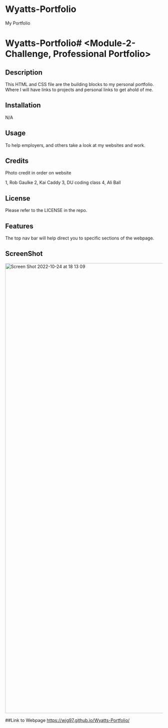 # Wyatts-Portfolio
My Portfolio
# Wyatts-Portfolio# <Module-2-Challenge, Professional Portfolio>

## Description
This HTML and CSS file are the building blocks to my personal portfolio. Where I will have links to projects and personal links to get ahold of me. 

## Installation
N/A

## Usage
To help employers, and others take a look at my websites and work. 
## Credits
Photo credit in order on website

1, Rob Gaulke
2, Kai Caddy
3, DU coding class
4, Ali Ball

## License
Please refer to the LICENSE in the repo.

## Features
The top nav bar will help direct you to specific sections of the webpage. 

## ScreenShot
<img width="1440" alt="Screen Shot 2022-10-24 at 18 13 09" src="https://user-images.githubusercontent.com/113846649/197653992-0ddde08f-c641-41de-b92d-0d5c67e7514a.png">

##Link to Webpage
https://wjg97.github.io/Wyatts-Portfolio/



